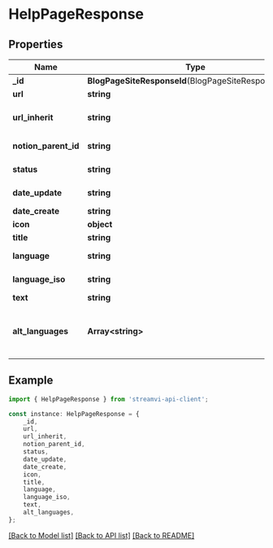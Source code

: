 # HelpPageResponse


## Properties

Name | Type | Description | Notes
------------ | ------------- | ------------- | -------------
**_id** | **BlogPageSiteResponseId**(BlogPageSiteResponseId.md) |  | [default to undefined]
**url** | **string** | url | [default to undefined]
**url_inherit** | **string** | Generated url from root path | [default to undefined]
**notion_parent_id** | **string** | Notion parent id | [default to undefined]
**status** | **string** | Page status | [default to StatusEnum_Backlog]
**date_update** | **string** | Date last update | [default to undefined]
**date_create** | **string** | Date create | [default to undefined]
**icon** | **object** | Page icon | [default to undefined]
**title** | **string** | Subject | [default to undefined]
**language** | **string** | Language for indexing | [default to LanguageEnum_Russian]
**language_iso** | **string** | Language ISO | [default to LanguageIsoEnum_Ru]
**text** | **string** | Text | [default to undefined]
**alt_languages** | **Array&lt;string&gt;** | Alternative language (Array of Language ISO) | [default to undefined]

## Example

```typescript
import { HelpPageResponse } from 'streamvi-api-client';

const instance: HelpPageResponse = {
    _id,
    url,
    url_inherit,
    notion_parent_id,
    status,
    date_update,
    date_create,
    icon,
    title,
    language,
    language_iso,
    text,
    alt_languages,
};
```

[[Back to Model list]](../README.md#documentation-for-models) [[Back to API list]](../README.md#documentation-for-api-endpoints) [[Back to README]](../README.md)
